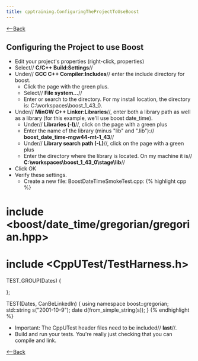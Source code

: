 ```yaml
---
title: cpptraining.ConfiguringTheProjectToUseBoost
---
```

[<--Back](CppTraining)

## Configuring the Project to use Boost
* Edit your project's properties (right-click, properties)
* Select// **C/C++ Build:Settings**//
* Under// **GCC C++ Compiler:Includes**// enter the include directory for boost. 
  * Click the page with the green plus.
  * Select// **File system...**//
  * Enter or search to the directory. For my install location, the directory is: C:\workspaces\boost_1_43_0.
* Under// **MinGW C++ Linker:Libraries**//, enter both a library path as well as a library (for this example, we'll use boost date_time).
  * Under// **Libraries (-l)**//, click on the page with a green plus
  * Enter the name of the library (minus "lib" and ".lib"):// **boost_date_time-mgw44-mt-1_43**//
  * Under// **Library search path (-L)**//, click on the page with a green plus
  * Enter the directory where the library is located. On my machine it is// **C:\workspaces\boost_1_43_0\stage\lib**//
* Click OK
* Verify these settings.
  * Create a new file: BoostDateTimeSmokeTest.cpp:
{% highlight cpp %}
# include <boost/date_time/gregorian/gregorian.hpp>

# include <CppUTest/TestHarness.h>

TEST_GROUP(Dates) {

};

TEST(Dates, CanBeLinkedIn) {
  using namespace boost::gregorian;
  std::string s("2001-10-9");
  date d(from_simple_string(s));
}
{% endhighlight %}
* Important: The CppUTest header files need to be included// **last**//.
* Build and run your tests. You're really just checking that you can compile and link.

[<--Back](CppTraining)
